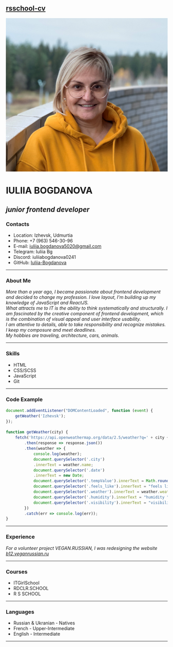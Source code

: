 ## [rsschool-cv](https://github.com/rolling-scopes-school/tasks/blob/master/tasks/cv/cv.md#%D1%81%D0%BE%D0%B4%D0%B5%D1%80%D0%B6%D0%B0%D0%BD%D0%B8%D0%B5-cv) 
![Alt Photo](1.jpeg)   
# **IULIIA BOGDANOVA**  
## *junior frontend developer* 

### **Contacts**  
- Location: Izhevsk, Udmurtia  
- Phone: +7 (963) 546-30-96  
- E-mail: iuliia.bogdanova5020@gmail.com  
- Telegram: Iuliia Bg  
- Discord: iuliiabogdanova0241
- GitHub: [Iuliia-Bogdanova](https://github.com/Iuliia-Bogdanova)  

---  

### **About Me**  
*More than a year ago, I became passionate about frontend development and decided to change my profession. I love layout, I'm building up my knowledge of JavaScript and ReactJS.*  
*What attracts me to IT is the ability to think systematically and structurally. I am fascinated by the creative component of frontend development, which is the combination of visual appeal and user interface usability.*  
*I am attentive to details, able to take responsibility and recognize mistakes. I keep my composure and meet deadlines.  
My hobbies are traveling, architecture, cars, animals.*  

---  
 
### **Skills**  
- HTML  
- CSS/SCSS  
- JavaScript  
- Git  

---  

### **Code Example**  
```JavaScript  
document.addEventListener("DOMContentLoaded", function (event) {
    getWeather('Izhevsk');
});

function getWeather(city) {
    fetch('https://api.openweathermap.org/data/2.5/weather?q=' + city + '&appid=d6e481919bcce169184f16536bb64bd8&units=metric')
        .then(response => response.json())
        .then(weather => {
            console.log(weather);
            document.querySelector('.city')
            .innerText = weather.name;
            document.querySelector('.date')
            .innerText = new Date;
            document.querySelector('.tempValue').innerText = Math.round(weather.main.temp) + " ° ";
            document.querySelector('.feels_like').innerText = "feels like " + Math.round(weather.main.feels_like)  + " ° ";
            document.querySelector('.weather').innerText = weather.weather[0].description;
            document.querySelector('.humidity').innerText = "humidity " + weather.main.humidity + " % ";
            document.querySelector('.visibility').innerText = "visibility " + weather.visibility + " m ";
        })
        .catch(err => console.log(err));
}  
```  

---  

### **Experience**  
*For a volunteer project VEGAN.RUSSIAN, I was redesigning the website [b12.veganrussian.ru](https://b12.veganrussian.ru/)*  

---  
  
### **Courses**  
- ITGirlSchool  
- RDCLR.SCHOOL  
- R S SCHOOL  

---  
 
### **Languages**  
- Russian & Ukranian - Natives  
- French - Upper-Intermediate  
- English - Intermediate  

---  




